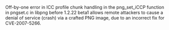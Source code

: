 Off-by-one error in ICC profile chunk handling in the png_set_iCCP function in pngset.c in libpng before 1.2.22 beta1 allows remote attackers to cause a denial of service (crash) via a crafted PNG image, due to an incorrect fix for CVE-2007-5266.